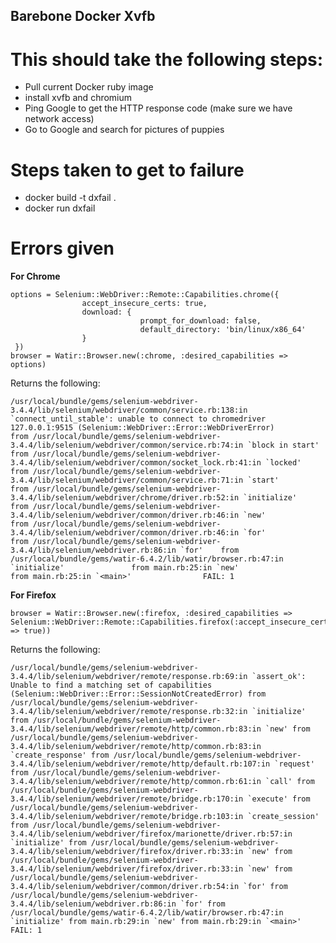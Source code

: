 Barebone Docker Xvfb
--------------------
This should take the following steps:
=====================================
* Pull current Docker ruby image
* install xvfb and chromium
* Ping Google to get the HTTP response code (make sure we have network access)
* Go to Google and search for pictures of puppies


Steps taken to get to failure
=============================
* docker build -t dxfail .
* docker run dxfail


Errors given
============
**For Chrome**
```
options = Selenium::WebDriver::Remote::Capabilities.chrome({
				accept_insecure_certs: true,
				download: {
							 prompt_for_download: false,
							 default_directory: 'bin/linux/x86_64'
				}
 })
browser = Watir::Browser.new(:chrome, :desired_capabilities => options)
```

Returns the following:

``
/usr/local/bundle/gems/selenium-webdriver-3.4.4/lib/selenium/webdriver/common/service.rb:138:in `connect_until_stable': unable to connect to chromedriver 127.0.0.1:9515 (Selenium::WebDriver::Error::WebDriverError)                                       
				from /usr/local/bundle/gems/selenium-webdriver-3.4.4/lib/selenium/webdriver/common/service.rb:74:in `block in start'                                                                              
				from /usr/local/bundle/gems/selenium-webdriver-3.4.4/lib/selenium/webdriver/common/socket_lock.rb:41:in `locked'                                                                                  
				from /usr/local/bundle/gems/selenium-webdriver-3.4.4/lib/selenium/webdriver/common/service.rb:71:in `start'                                                                                       
				from /usr/local/bundle/gems/selenium-webdriver-3.4.4/lib/selenium/webdriver/chrome/driver.rb:52:in `initialize'                                                                                   
				from /usr/local/bundle/gems/selenium-webdriver-3.4.4/lib/selenium/webdriver/common/driver.rb:46:in `new'                                                                                          
				from /usr/local/bundle/gems/selenium-webdriver-3.4.4/lib/selenium/webdriver/common/driver.rb:46:in `for'                                                                                          
				from /usr/local/bundle/gems/selenium-webdriver-3.4.4/lib/selenium/webdriver.rb:86:in `for'   
				from /usr/local/bundle/gems/watir-6.4.2/lib/watir/browser.rb:47:in `initialize'              
				from main.rb:25:in `new'                  
				from main.rb:25:in `<main>'               
FAIL: 1
``

**For Firefox**
```
browser = Watir::Browser.new(:firefox, :desired_capabilities => Selenium::WebDriver::Remote::Capabilities.firefox(:accept_insecure_certs => true))
```
Returns the following:

``
/usr/local/bundle/gems/selenium-webdriver-3.4.4/lib/selenium/webdriver/remote/response.rb:69:in `assert_ok': Unable to find a matching set of capabilities (Selenium::WebDriver::Error::SessionNotCreatedError)
				from /usr/local/bundle/gems/selenium-webdriver-3.4.4/lib/selenium/webdriver/remote/response.rb:32:in `initialize'
				from /usr/local/bundle/gems/selenium-webdriver-3.4.4/lib/selenium/webdriver/remote/http/common.rb:83:in `new'
				from /usr/local/bundle/gems/selenium-webdriver-3.4.4/lib/selenium/webdriver/remote/http/common.rb:83:in `create_response'
				from /usr/local/bundle/gems/selenium-webdriver-3.4.4/lib/selenium/webdriver/remote/http/default.rb:107:in `request'
				from /usr/local/bundle/gems/selenium-webdriver-3.4.4/lib/selenium/webdriver/remote/http/common.rb:61:in `call'
				from /usr/local/bundle/gems/selenium-webdriver-3.4.4/lib/selenium/webdriver/remote/bridge.rb:170:in `execute'
				from /usr/local/bundle/gems/selenium-webdriver-3.4.4/lib/selenium/webdriver/remote/bridge.rb:103:in `create_session'
				from /usr/local/bundle/gems/selenium-webdriver-3.4.4/lib/selenium/webdriver/firefox/marionette/driver.rb:57:in `initialize'
				from /usr/local/bundle/gems/selenium-webdriver-3.4.4/lib/selenium/webdriver/firefox/driver.rb:33:in `new'
				from /usr/local/bundle/gems/selenium-webdriver-3.4.4/lib/selenium/webdriver/firefox/driver.rb:33:in `new'
				from /usr/local/bundle/gems/selenium-webdriver-3.4.4/lib/selenium/webdriver/common/driver.rb:54:in `for'
				from /usr/local/bundle/gems/selenium-webdriver-3.4.4/lib/selenium/webdriver.rb:86:in `for'
				from /usr/local/bundle/gems/watir-6.4.2/lib/watir/browser.rb:47:in `initialize'
				from main.rb:29:in `new'
				from main.rb:29:in `<main>'
FAIL: 1
``
